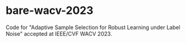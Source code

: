 # bare-wacv-2023
Code for "Adaptive Sample Selection for Robust Learning under Label Noise" accepted at IEEE/CVF WACV 2023.
